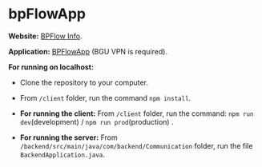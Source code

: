 # bpFlowApp
**Website:** [BPFlow Info](https://shirmarko3.wixsite.com/bpflow).

**Application:** [BPFlowApp](http://132.72.116.73:48400/) (BGU VPN is required).

**For running on localhost:**

- Clone the repository to your computer.
- From `/client` folder, run the command `npm install`. 
    
- **For running the client:** From `/client` folder, run the command: `npm run dev`(development) / `npm run prod`(production) .
- **For running the server:** From `/backend/src/main/java/com/backend/Communication` folder,
run the file `BackendApplication.java`.
    
